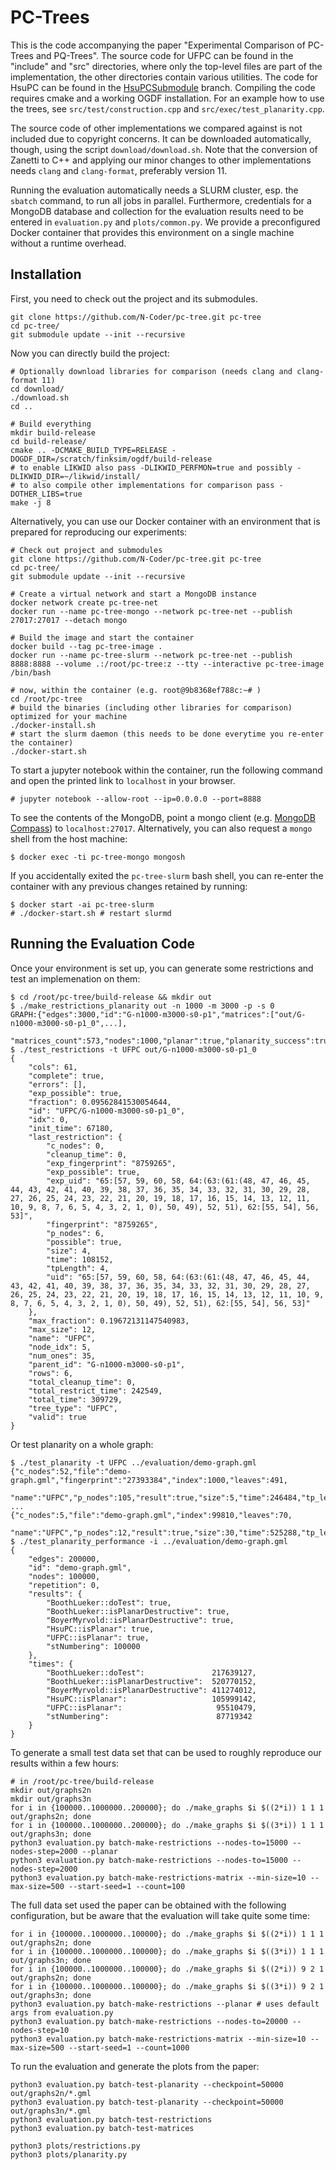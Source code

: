 # PC-Trees

This is the code accompanying the paper "Experimental Comparison of PC-Trees and PQ-Trees".
The source code for UFPC can be found in the "include" and "src" directories,
where only the top-level files are part of the implementation,
the other directories contain various utilities.
The code for HsuPC can be found in the [HsuPCSubmodule](https://github.com/N-Coder/pc-tree/tree/HsuPCSubmodule) branch.
Compiling the code requires cmake and a working OGDF installation.
For an example how to use the trees, see `src/test/construction.cpp` and `src/exec/test_planarity.cpp`.

The source code of other implementations we compared against is not included due to copyright concerns.
It can be downloaded automatically, though, using the script `download/download.sh`.
Note that the conversion of Zanetti to C++ and applying our minor changes to other implementations
needs `clang` and `clang-format`, preferably version 11.

Running the evaluation automatically needs a SLURM cluster, esp. the `sbatch` command, to run all jobs in parallel.
Furthermore, credentials for a MongoDB database and collection for the evaluation results need to be entered in `evaluation.py` and `plots/common.py`.
We provide a preconfigured Docker container that provides this environment on a single machine without a runtime overhead.

## Installation

First, you need to check out the project and its submodules.
```shell
git clone https://github.com/N-Coder/pc-tree.git pc-tree
cd pc-tree/
git submodule update --init --recursive
```

Now you can directly build the project:
```shell
# Optionally download libraries for comparison (needs clang and clang-format 11)
cd download/
./download.sh
cd ..

# Build everything 
mkdir build-release
cd build-release/
cmake .. -DCMAKE_BUILD_TYPE=RELEASE -DOGDF_DIR=/scratch/finksim/ogdf/build-release
# to enable LIKWID also pass -DLIKWID_PERFMON=true and possibly -DLIKWID_DIR=~/likwid/install/
# to also compile other implementations for comparison pass -DOTHER_LIBS=true
make -j 8
```

Alternatively, you can use our Docker container with an environment that is prepared for reproducing our experiments:
```shell
# Check out project and submodules
git clone https://github.com/N-Coder/pc-tree.git pc-tree
cd pc-tree/
git submodule update --init --recursive

# Create a virtual network and start a MongoDB instance 
docker network create pc-tree-net
docker run --name pc-tree-mongo --network pc-tree-net --publish 27017:27017 --detach mongo

# Build the image and start the container
docker build --tag pc-tree-image .
docker run --name pc-tree-slurm --network pc-tree-net --publish 8888:8888 --volume .:/root/pc-tree:z --tty --interactive pc-tree-image /bin/bash

# now, within the container (e.g. root@9b8368ef788c:~# )
cd /root/pc-tree
# build the binaries (including other libraries for comparison) optimized for your machine
./docker-install.sh
# start the slurm daemon (this needs to be done everytime you re-enter the container)
./docker-start.sh
```

To start a jupyter notebook within the container, run the following command and open the printed link to `localhost` in your browser.
```
# jupyter notebook --allow-root --ip=0.0.0.0 --port=8888
```
To see the contents of the MongoDB, point a mongo client (e.g. [MongoDB Compass](https://www.mongodb.com/products/compass)) to `localhost:27017`.
Alternatively, you can also request a `mongo` shell from the host machine:
```
$ docker exec -ti pc-tree-mongo mongosh
```
If you accidentally exited the `pc-tree-slurm` bash shell, you can re-enter the container with any previous changes retained by running:
```
$ docker start -ai pc-tree-slurm
# ./docker-start.sh # restart slurmd
```

## Running the Evaluation Code

Once your environment is set up, you can generate some restrictions and test an implemenation on them:
```shell
$ cd /root/pc-tree/build-release && mkdir out
$ ./make_restrictions_planarity out -n 1000 -m 3000 -p -s 0
GRAPH:{"edges":3000,"id":"G-n1000-m3000-s0-p1","matrices":["out/G-n1000-m3000-s0-p1_0",...],
  "matrices_count":573,"nodes":1000,"planar":true,"planarity_success":true,"seed":0}
$ ./test_restrictions -t UFPC out/G-n1000-m3000-s0-p1_0
{
    "cols": 61,
    "complete": true,
    "errors": [],
    "exp_possible": true,
    "fraction": 0.09562841530054644,
    "id": "UFPC/G-n1000-m3000-s0-p1_0",
    "idx": 0,
    "init_time": 67180,
    "last_restriction": {
        "c_nodes": 0,
        "cleanup_time": 0,
        "exp_fingerprint": "8759265",
        "exp_possible": true,
        "exp_uid": "65:[57, 59, 60, 58, 64:(63:(61:(48, 47, 46, 45, 44, 43, 42, 41, 40, 39, 38, 37, 36, 35, 34, 33, 32, 31, 30, 29, 28, 27, 26, 25, 24, 23, 22, 21, 20, 19, 18, 17, 16, 15, 14, 13, 12, 11, 10, 9, 8, 7, 6, 5, 4, 3, 2, 1, 0), 50, 49), 52, 51), 62:[55, 54], 56, 53]",
        "fingerprint": "8759265",
        "p_nodes": 6,
        "possible": true,
        "size": 4,
        "time": 108152,
        "tpLength": 4,
        "uid": "65:[57, 59, 60, 58, 64:(63:(61:(48, 47, 46, 45, 44, 43, 42, 41, 40, 39, 38, 37, 36, 35, 34, 33, 32, 31, 30, 29, 28, 27, 26, 25, 24, 23, 22, 21, 20, 19, 18, 17, 16, 15, 14, 13, 12, 11, 10, 9, 8, 7, 6, 5, 4, 3, 2, 1, 0), 50, 49), 52, 51), 62:[55, 54], 56, 53]"
    },
    "max_fraction": 0.19672131147540983,
    "max_size": 12,
    "name": "UFPC",
    "node_idx": 5,
    "num_ones": 35,
    "parent_id": "G-n1000-m3000-s0-p1",
    "rows": 6,
    "total_cleanup_time": 0,
    "total_restrict_time": 242549,
    "total_time": 309729,
    "tree_type": "UFPC",
    "valid": true
}
```

Or test planarity on a whole graph:
```shell
$ ./test_planarity -t UFPC ../evaluation/demo-graph.gml
{"c_nodes":52,"file":"demo-graph.gml","fingerprint":"27393384","index":1000,"leaves":491,
 "name":"UFPC","p_nodes":105,"result":true,"size":5,"time":246484,"tp_length":5,"type":"UFPC","uid":"..."}
...
{"c_nodes":5,"file":"demo-graph.gml","index":99810,"leaves":70,
 "name":"UFPC","p_nodes":12,"result":true,"size":30,"time":525288,"tp_length":2,"type":"UFPC"}
$ ./test_planarity_performance -i ../evaluation/demo-graph.gml
{
    "edges": 200000,
    "id": "demo-graph.gml",
    "nodes": 100000,
    "repetition": 0,
    "results": {
        "BoothLueker::doTest": true,
        "BoothLueker::isPlanarDestructive": true,
        "BoyerMyrvold::isPlanarDestructive": true,
        "HsuPC::isPlanar": true,
        "UFPC::isPlanar": true,
        "stNumbering": 100000
    },
    "times": {
        "BoothLueker::doTest":               217639127,
        "BoothLueker::isPlanarDestructive":  520770152,
        "BoyerMyrvold::isPlanarDestructive": 411274012,
        "HsuPC::isPlanar":                   105999142,
        "UFPC::isPlanar":                     95510479,
        "stNumbering":                        87719342
    }
}
```

To generate a small test data set that can be used to roughly reproduce our results within a few hours:
```shell
# in /root/pc-tree/build-release
mkdir out/graphs2n
mkdir out/graphs3n
for i in {100000..1000000..200000}; do ./make_graphs $i $((2*i)) 1 1 1 out/graphs2n; done
for i in {100000..1000000..200000}; do ./make_graphs $i $((3*i)) 1 1 1 out/graphs3n; done
python3 evaluation.py batch-make-restrictions --nodes-to=15000 --nodes-step=2000 --planar
python3 evaluation.py batch-make-restrictions --nodes-to=15000 --nodes-step=2000
python3 evaluation.py batch-make-restrictions-matrix --min-size=10 --max-size=500 --start-seed=1 --count=100
```

The full data set used the paper can be obtained with the following configuration, but be aware that the evaluation will take quite some time:
```shell
for i in {100000..1000000..100000}; do ./make_graphs $i $((2*i)) 1 1 1 out/graphs2n; done
for i in {100000..1000000..100000}; do ./make_graphs $i $((3*i)) 1 1 1 out/graphs3n; done
for i in {100000..1000000..100000}; do ./make_graphs $i $((2*i)) 9 2 1 out/graphs2n; done
for i in {100000..1000000..100000}; do ./make_graphs $i $((3*i)) 9 2 1 out/graphs3n; done
python3 evaluation.py batch-make-restrictions --planar # uses default args from evaluation.py
python3 evaluation.py batch-make-restrictions --nodes-to=20000 --nodes-step=10
python3 evaluation.py batch-make-restrictions-matrix --min-size=10 --max-size=500 --start-seed=1 --count=1000
```

To run the evaluation and generate the plots from the paper:
```shell
python3 evaluation.py batch-test-planarity --checkpoint=50000 out/graphs2n/*.gml
python3 evaluation.py batch-test-planarity --checkpoint=50000 out/graphs3n/*.gml
python3 evaluation.py batch-test-restrictions
python3 evaluation.py batch-test-matrices

python3 plots/restrictions.py
python3 plots/planarity.py
```
